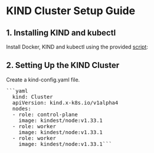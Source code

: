 # KIND Cluster Setup Guide
## 1. Installing KIND and kubectl
Install Docker, KIND and kubectl using the provided [script](https://github.com/sanchitk2002/kubernete-project/blob/main/kind/kind%2C%20kubectl%20%26%20docker-installation.sh):

## 2. Setting Up the KIND Cluster
Create a kind-config.yaml file.
<pre>```yaml
  kind: Cluster 
  apiVersion: kind.x-k8s.io/v1alpha4 
  nodes: 
  - role: control-plane 
    image: kindest/node:v1.33.1 
  - role: worker 
    image: kindest/node:v1.33.1 
  - role: worker 
    image: kindest/node:v1.33.1```</pre>
